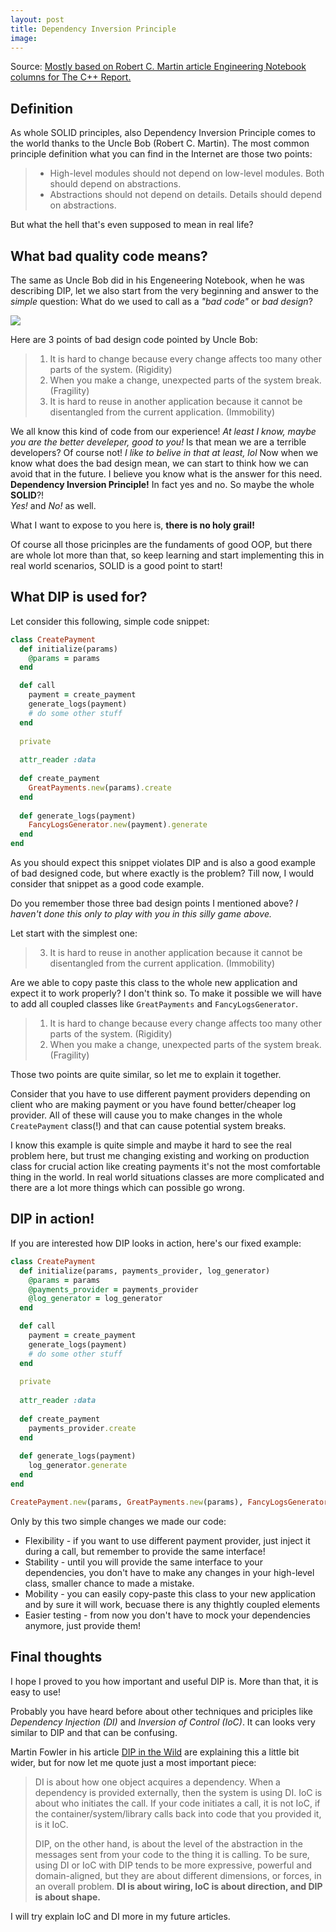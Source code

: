 ```yaml
---
layout: post
title: Dependency Inversion Principle
image: 
---
```

Source:  [Mostly based on Robert C. Martin article Engineering Notebook columns for The C++ Report.](https://drive.google.com/file/d/0BwhCYaYDn8EgMjdlMWIzNGUtZTQ0NC00ZjQ5LTkwYzQtZjRhMDRlNTQ3ZGMz/view)
## Definition
As whole SOLID principles, also Dependency Inversion Principle comes to the world thanks to the Uncle Bob (Robert C. Martin).
The most common principle definition what you can find in the Internet are those two points:
>* High-level modules should not depend on low-level modules. Both should depend on abstractions.
>* Abstractions should not depend on details. Details should depend on abstractions.

But what the hell that's even supposed to mean in real life?

## What bad quality code means?

The same as Uncle Bob did in his Engeneering Notebook, when he was describing DIP, let we also start from the very beginning and answer to the _simple_ question: What do we used to call as a _"bad code"_ or _bad design_?

![](https://cdn-images-1.medium.com/max/1200/1*J2mKSLBEp_jUbMtOWXTTjQ.png)

Here are 3 points of bad design code pointed by Uncle Bob:
>1. It is hard to change because every change affects too many other parts of the system. (Rigidity)
>2. When you make a change, unexpected parts of the system break. (Fragility)
>3. It is hard to reuse in another application because it cannot be disentangled from the current application. (Immobility)

We all know this kind of code from our experience! _At least I know, maybe you are the better develeper, good to you!_ Is that mean we are a terrible developers? Of course not! _I like to belive in that at least, lol_ 
Now when we know what does the bad design mean, we can start to think how we can avoid that in the future. I believe you know what is the answer for this need. 
__Dependency Inversion Principle!__ 
In fact yes and no. 
So maybe the whole __SOLID__?!  
_Yes!_ 
and 
_No!_ as well. 

What I want to expose to you here is, __there is no holy grail!__

Of course all those pricinples are the fundaments of good OOP, but there are whole lot more than that, so keep learning and start implementing this in real world scenarios, SOLID is a good point to start!

## What DIP is used for?

Let consider this following, simple code snippet:
```ruby
class CreatePayment
  def initialize(params)
    @params = params
  end

  def call
    payment = create_payment
    generate_logs(payment)
    # do some other stuff
  end
  
  private
  
  attr_reader :data
  
  def create_payment
    GreatPayments.new(params).create
  end
  
  def generate_logs(payment)
    FancyLogsGenerator.new(payment).generate
  end
end
```

As you should expect this snippet violates DIP and is also a good example of bad designed code, but where exactly is the problem? Till now, I would consider that snippet as a good code example.

Do you remember those three bad design points I mentioned above? 
_I haven't done this only to play with you in this silly game above._ 

Let start with the simplest one:
>3. It is hard to reuse in another application because it cannot be disentangled from the current application. (Immobility)

Are we able to copy paste this class to the whole new application and expect it to work properly? I don't think so. 
To make it possible we will have to add all coupled classes like `GreatPayments` and `FancyLogsGenerator`.

>1. It is hard to change because every change affects too many other parts of the system. (Rigidity)
>2. When you make a change, unexpected parts of the system break. (Fragility)

Those two points are quite similar, so let me to explain it together.

Consider that you have to use different payment providers depending on client who are making payment or you have found better/cheaper log provider.
All of these will cause you to make changes in the whole  `CreatePayment` class(!) and that can cause potential system breaks.

I know this example is quite simple and maybe it hard to see the real problem here, but trust me changing existing and working on production class for crucial action like creating payments it's not the most comfortable thing in the world. In real world situations classes are more complicated and there are a lot more things which can possible go wrong.
## DIP in action!
If you are interested how DIP looks in action, here's our fixed example:

```ruby
class CreatePayment
  def initialize(params, payments_provider, log_generator)
    @params = params
    @payments_provider = payments_provider
    @log_generator = log_generator
  end

  def call
    payment = create_payment
    generate_logs(payment)
    # do some other stuff
  end
  
  private
  
  attr_reader :data
  
  def create_payment
    payments_provider.create
  end
  
  def generate_logs(payment)
    log_generator.generate
  end
end

CreatePayment.new(params, GreatPayments.new(params), FancyLogsGenerator.new(payment))
```
Only by this two simple changes we made our code:
* Flexibility - if you want to use different payment provider, just inject it during a call, but remember to provide the same interface!
*  Stability - until you will provide the same interface to your dependencies, you don't have to make any changes in your high-level class, smaller chance to made a mistake.
* Mobility - you can easily copy-paste this class to your new application and by sure it will work, becuase there is any thightly coupled elements
* Easier testing - from now you don't have to mock your dependencies anymore, just provide them!
## Final thoughts

I hope I proved to you how important and useful DIP is. More than that, it is easy to use!

Probably you have heard before about other techniques and priciples like _Dependency Injection (DI)_ and _Inversion of Control (IoC)_. It can looks very similar to DIP and that can be confusing.

Martin Fowler in his article [DIP in the Wild](https://martinfowler.com/articles/dipInTheWild.html#YouMeanDependencyInversionRight) are explaining this a little bit wider, but for now let me quote just a 
most important piece:

>DI is about how one object acquires a dependency. When a dependency is provided externally, then the system is using DI. IoC is about who initiates the call. If your code initiates a call, it is not IoC, if the container/system/library calls back into code that you provided it, is it IoC.
>
>DIP, on the other hand, is about the level of the abstraction in the messages sent from your code to the thing it is calling. To be sure, using DI or IoC with DIP tends to be more expressive, powerful and domain-aligned, but they are about different dimensions, or forces, in an overall problem. 
>**DI is about wiring, IoC is about direction, and DIP is about shape.**

I will try explain IoC and DI more in my future articles.
